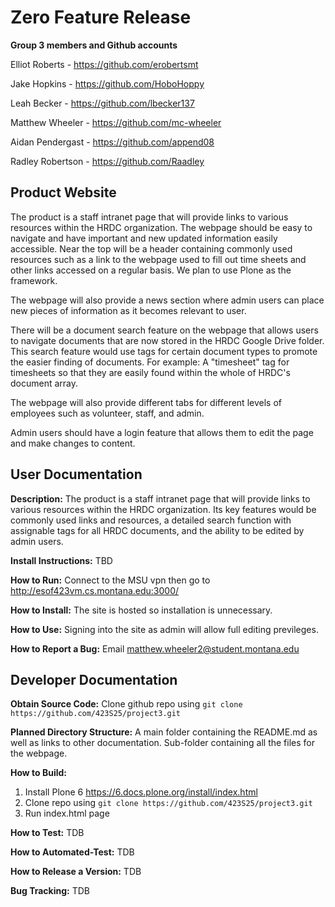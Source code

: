 # Zero Feature Release

**Group 3 members and Github accounts**

Elliot Roberts - https://github.com/erobertsmt

Jake Hopkins - https://github.com/HoboHoppy

Leah Becker - https://github.com/lbecker137

Matthew Wheeler - https://github.com/mc-wheeler

Aidan Pendergast - https://github.com/append08

Radley Robertson - https://github.com/Raadley

## Product Website
The product is a staff intranet page that will provide links to various resources within the HRDC organization. The webpage should be easy to navigate and have important and new updated information easily accessible. Near the top will be a header containing commonly used resources such as a link to the webpage used to fill out time sheets and other links accessed on a regular basis. We plan to use Plone as the framework.

The webpage will also provide a news section where admin users can place new pieces of information as it becomes relevant to user.

There will be a document search feature on the webpage that allows users to navigate documents that are now stored in the HRDC Google Drive folder. This search feature would use tags for certain document types to promote the easier finding of documents. For example: A "timesheet" tag for timesheets so that they are easily found within the whole of HRDC's document array. 

The webpage will also provide different tabs for different levels of employees such as volunteer, staff, and admin.

Admin users should have a login feature that allows them to edit the page and make changes to content.

## User Documentation

**Description:**  The product is a staff intranet page that will provide links to various resources within the HRDC organization. Its key features would be commonly used links and resources, a detailed search function with assignable tags for all HRDC documents,  and the ability to be edited by admin users.

**Install Instructions:** TBD

**How to Run:** Connect to the MSU vpn then go to http://esof423vm.cs.montana.edu:3000/

**How to Install:** The site is hosted so installation is unnecessary.

**How to Use:** Signing into the site as admin will allow full editing previleges.

**How to Report a Bug:** Email matthew.wheeler2@student.montana.edu

## Developer Documentation

**Obtain Source Code:** Clone github repo using  `git clone https://github.com/423S25/project3.git`

**Planned Directory Structure:** A main folder containing the README.md as well as links to other documentation. Sub-folder containing all the files for the webpage.

**How to Build:**
1. Install Plone 6 https://6.docs.plone.org/install/index.html
2. Clone repo using `git clone https://github.com/423S25/project3.git`
3. Run index.html page

**How to Test:** TDB

**How to Automated-Test:** TDB

**How to Release a Version:** TDB

**Bug Tracking:** TDB 





